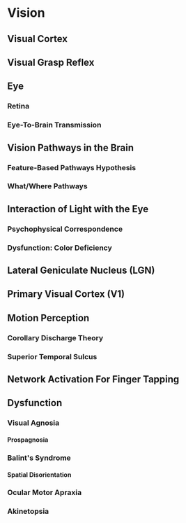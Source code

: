 # Vision

## Visual Cortex

## Visual Grasp Reflex

## Eye

### Retina

### Eye-To-Brain Transmission

## Vision Pathways in the Brain

### Feature-Based Pathways Hypothesis

### What/Where Pathways

## Interaction of Light with the Eye

### Psychophysical Correspondence

### Dysfunction: Color Deficiency

## Lateral Geniculate Nucleus (LGN)

## Primary Visual Cortex (V1)

## Motion Perception

### Corollary Discharge Theory

### Superior Temporal Sulcus

## Network Activation For Finger Tapping

## Dysfunction

### Visual Agnosia

#### Prospagnosia

### Balint's Syndrome

#### Spatial Disorientation

### Ocular Motor Apraxia

### Akinetopsia

